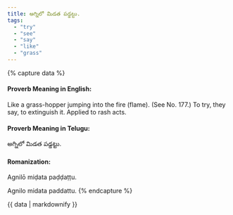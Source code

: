 ```yaml
---
title: అగ్నిలో మిడత పడ్డట్టు.
tags:
  - "try"
  - "see"
  - "say"
  - "like"
  - "grass"
---
```


{% capture data %}
#### Proverb Meaning in English:
Like a grass-hopper jumping into the fire (flame).
(See No. 177.)
To try, they say, to extinguish it.
Applied to rash acts.

#### Proverb Meaning in Telugu:
అగ్నిలో మిడత పడ్డట్టు.

#### Romanization:
Agnilō miḍata paḍḍaṭṭu.

Agnilo midata paddattu.
{% endcapture %}

{{ data | markdownify }}

